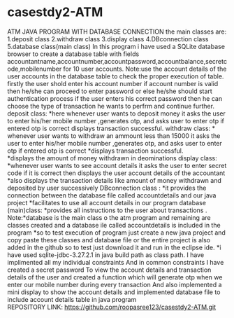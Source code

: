 # casestdy2-ATM
ATM JAVA PROGRAM WITH DATABASE CONNECTION
the main classes are: 1.deposit class
                      2.withdraw class
                      3.display class
                      4.DBconnection class
                      5.database class(main class)
In this program i have used a SQLite database browser to create a database table with fields accountantname,accountnumber,accountpassword,accountbalance,secretcode,mobilenumber  for 10 user accounts.
Note:use the account details of the user accounts in the database table to check the proper execution of table.
firstly the user shold enter his account number if account number is valid then he/she can proceed to enter password or else he/she should start authentication process
if the user enters his correct password then he can choose the type of transaction he wants to perfrm and continue further.
deposit class:    *here whenever user wants to deposit money it asks the user to enter his/her mobile number ,generates otp, and asks user to enter otp if entered otp is correct 
                     displays transaction successful.
withdraw class:      * whenever  user wants to withdraw an ammount less than 15000  it asks the user to enter his/her mobile number ,generates otp, and asks user to enter otp if                         entered otp is correct 
                     *displays transaction successful.       
                     *displays the amount of money withdrawn in deominations
display class:      *whenever user wants to see account details it asks the user to enter secret code if it is correct then displays the user account details of the accountant     
                     *also displays the transaction details like amount of money withdrawn and deposited by user successively 
DBconnection class :  *it provides the connection between the database file called accountdetails and our java project
                      *facilitates to use all account details in our program
database (main)class: *provides  all instructions to the user about transactions .
 Note:*database is the main class o the atm program and remaining are classes created and a database ile called accountdetails is included in the program
      *so to test execution of program just create a new java project and copy paste these classes and database file or the entire project is also added in the github so to test         just download it and run in the eclipse ide. 
      *i have used sqlite-jdbc-3.27.2.1 in java build path as class path. 
I have implimented all my individual constraints 
And in common constraints I have created a secret password
To view the account details and transaction details of the user and created a function which will generate otp when we enter our mobile number during every transaction 
And also implemented a mini display to show the account details and implemented database file to include account details table in java program       
REPOSITORY LINK: https://github.com/roopasree123/casestdy2-ATM.git              
